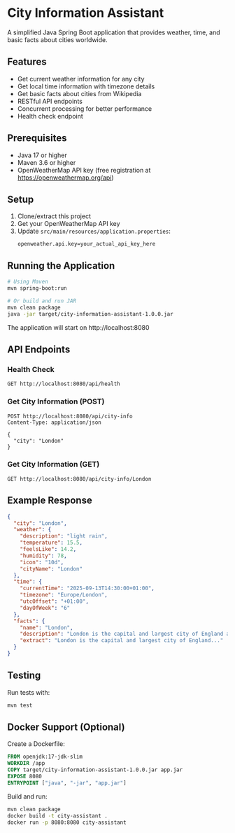 # City Information Assistant

A simplified Java Spring Boot application that provides weather, time, and basic facts about cities worldwide.

## Features

- Get current weather information for any city
- Get local time information with timezone details
- Get basic facts about cities from Wikipedia
- RESTful API endpoints
- Concurrent processing for better performance
- Health check endpoint

## Prerequisites

- Java 17 or higher
- Maven 3.6 or higher
- OpenWeatherMap API key (free registration at https://openweathermap.org/api)

## Setup

1. Clone/extract this project
2. Get your OpenWeatherMap API key
3. Update `src/main/resources/application.properties`:
   ```properties
   openweather.api.key=your_actual_api_key_here
   ```

## Running the Application

```bash
# Using Maven
mvn spring-boot:run

# Or build and run JAR
mvn clean package
java -jar target/city-information-assistant-1.0.0.jar
```

The application will start on http://localhost:8080

## API Endpoints

### Health Check
```
GET http://localhost:8080/api/health
```

### Get City Information (POST)
```
POST http://localhost:8080/api/city-info
Content-Type: application/json

{
  "city": "London"
}
```

### Get City Information (GET)
```
GET http://localhost:8080/api/city-info/London
```

## Example Response

```json
{
  "city": "London",
  "weather": {
    "description": "light rain",
    "temperature": 15.5,
    "feelsLike": 14.2,
    "humidity": 78,
    "icon": "10d",
    "cityName": "London"
  },
  "time": {
    "currentTime": "2025-09-13T14:30:00+01:00",
    "timezone": "Europe/London",
    "utcOffset": "+01:00",
    "dayOfWeek": "6"
  },
  "facts": {
    "name": "London",
    "description": "London is the capital and largest city of England and the United Kingdom...",
    "extract": "London is the capital and largest city of England..."
  }
}
```

## Testing

Run tests with:
```bash
mvn test
```

## Docker Support (Optional)

Create a Dockerfile:
```dockerfile
FROM openjdk:17-jdk-slim
WORKDIR /app
COPY target/city-information-assistant-1.0.0.jar app.jar
EXPOSE 8080
ENTRYPOINT ["java", "-jar", "app.jar"]
```

Build and run:
```bash
mvn clean package
docker build -t city-assistant .
docker run -p 8080:8080 city-assistant
```